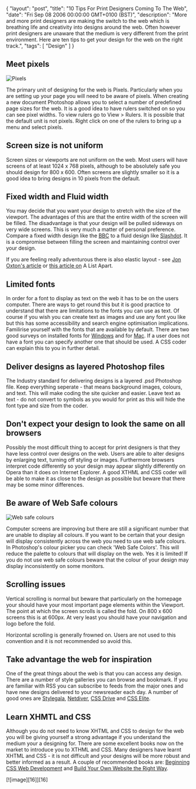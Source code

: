 {
  "layout": "post",
  "title": "10 Tips For Print Designers Coming To The Web",
  "date": "Fri Sep 08 2006 00:00:00 GMT+0100 (BST)",
  "description": "More and more print designers are making the switch to the web which is breathing life and creativity into designs around the web. Often however print designers are unaware that the medium is very different from the print environment. Here are ten tips to get your design for the web on the right track.",
  "tags": [
    "Design"
  ]
}

## Meet pixels

![Pixels][1]

The primary unit of designing for the web is Pixels. Particularly when you are setting up your page you will need to be aware of pixels. When creating a new document Photoshop allows you to select a number of predefined page sizes for the web. It is a good idea to have rulers switched on so you can see pixel widths. To view rulers go to View > Rulers. It is possible that the default unit is not pixels. Right click on one of the rulers to bring up a menu and select pixels. 

## Screen size is not uniform

Screen sizes or viewports are not uniform on the web. Most users will have screens of at least 1024 x 768 pixels, although to be absolutely safe you should design for 800 x 600. Often screens are slightly smaller so it is a good idea to bring designs in 10 pixels from the default. 

## Fixed width and Fluid width

You may decide that you want your design to stretch with the size of the viewport. The advantages of this are that the entire width of the screen will be filled. The disadvantage is that your design will be pulled sideways on very wide screens. This is very much a matter of personal preference. Compare a fixed width design like the [BBC][2] to a fluid design like [Slashdot][3]. It is a compromise between filling the screen and maintaining control over your design. 

If you are feeling really adventurous there is also elastic layout - see [Jon Oxton's article][4] or [this article on][5] A List Apart.

## Limited fonts 

In order for a font to display as text on the web it has to be on the users computer. There are ways to get round this but it is good practice to understand that there are limitations to the fonts you can use as text. Of course if you wish you can create text as images and use any font you like but this has some accessibility and search engine optimisation implications. Familirise yourself with the fonts that are available by default. There are two good surveys on installed fonts for [Windows][6] and for [Mac][7]. If a user does not have a font you can specify another one that should be used. A CSS coder can explain this to you in further detail. 

## Deliver designs as layered Photoshop files

The Industry standard for delivering designs is a layered .psd Photoshop file. Keep everything seperate - that means background images, colours, and text. This will make coding the site quicker and easier. Leave text as text - do not convert to symbols as you would for print as this will hide the font type and size from the coder. 

## Don't expect your design to look the same on all browsers

Possibly the most difficult thing to accept for print designers is that they have less control over designs on the web. Users are able to alter designs by enlarging text, turning off styling or images. Furthermore browsers interpret code differently so your design may appear slightly differently on Opera than it does on Internet Explorer. A good XTHML and CSS coder will be able to make it as close to the design as possible but beware that there may be some minor differences. 

## Be aware of Web Safe colours

![Web safe colours][8]

Computer screens are improving but there are still a significant number that are unable to display all colours. If you want to be certain that your design will display consistently across the web you need to use web safe colours. In Photoshop's colour picker you can check 'Web Safe Colors'. This will reduce the palette to colours that will display on the web. Yes it is limited! If you do not use web safe colours beware that the colour of your design may display inconsistently on some monitors. 

## Scrolling issues

Vertical scrolling is normal but beware that particularly on the homepage your should have your most important page elements within the Viewport. The point at which the screen scrolls is called the fold. On 800 x 600 screens this is at 600px. At very least you should have your navigation and logo before the fold. 

Horizontal scrolling is generally frowned on. Users are not used to this convention and it is not recommended so avoid this.

## Take advantage the web for inspiration

One of the great things about the web is that you can access any design. There are a number of style galleries you can browse and bookmark. If you are familiar with RSS you can subscribe to feeds from the major ones and have new designs delivered to your newsreader each day. A number of good ones are [Stylegala][9], [Netdiver][10], [CSS Drive][11] and [CSS Elite][12].

## Learn XHMTL and CSS

Although you do not need to know XHTML and CSS to design for the web you will be giving yourself a strong advantage if you understand the medium your a designing for. There are some excellent books now on the market to introduce you to XTHML and CSS. Many designers have learnt XHTML and CSS - it is not difficult and your designs will be more robust and better informed as a result. A couple of recommended books are: [Beginning CSS Web Development][13] and [Build Your Own Website the Right Way][14]. 

[![image][16]][16]

 [1]: http://shapeshed.com/images/articles/pixels.png "Pixels"
 [2]: http://www.bbc.co.uk/
 [3]: http://www.slashdot.com/
 [4]: http://joshuaink.com/blog/282
 [5]: http://alistapart.com/articles/elastic/
 [6]: http://www.codestyle.org/css/font-family/sampler-WindowsResults.shtml
 [7]: http://www.codestyle.org/css/font-family/sampler-MacResults.shtml
 [8]: http://shapeshed.com/images/articles/web_safe_colours.png "Web safe colours"
 [9]: http://www.stylegala.com/
 [10]: http://www.netdiver.net/
 [11]: http://www.cssdrive.com/
 [12]: http://www.csselite.com/
 [13]: http://www.csswebdevelopment.com/
 [14]: http://www.sitepoint.com/books/html1/
